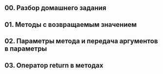 ## 00. Разбор домашнего задания
## 01. Методы с возвращаемым значением
## 02. Параметры метода и передача аргументов в параметры
## 03. Оператор return в методах

